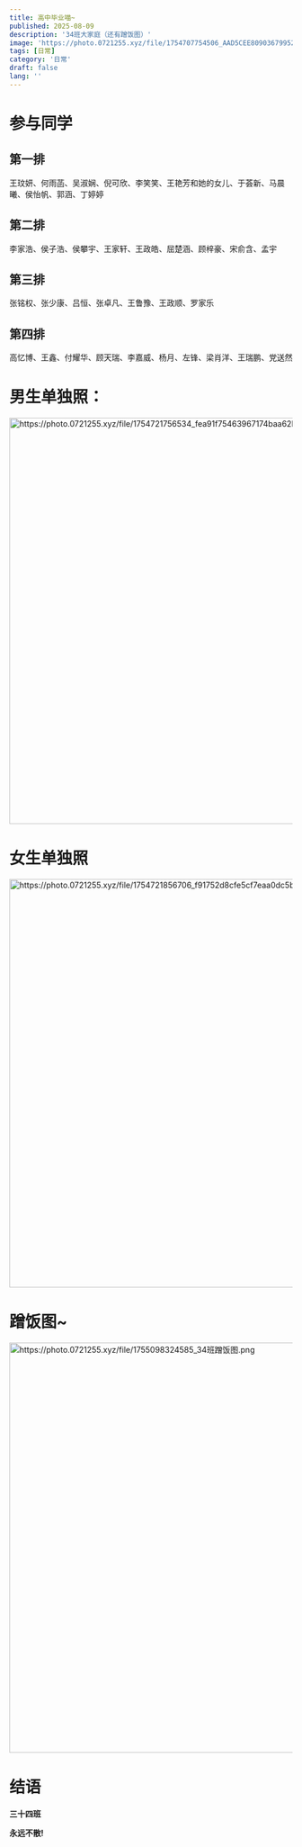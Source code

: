 ```yaml
---
title: 高中毕业喵~
published: 2025-08-09
description: '34班大家庭（还有蹭饭图）'
image: 'https://photo.0721255.xyz/file/1754707754506_AAD5CEE8090367995245C7E6C59F128C.jpg'
tags: [日常]
category: '日常'
draft: false 
lang: ''
---
```


# 参与同学

## 第一排

王玟妍、何雨菡、吴淑娴、倪可欣、李笑笑、王艳芳和她的女儿、于荟新、马晨曦、侯怡帆、郭涵、丁婷婷

## 第二排

李家浩、侯子浩、侯攀宇、王家轩、王政皓、屈楚涵、顾梓豪、宋俞含、孟宇

## 第三排

张铭权、张少康、吕恒、张卓凡、王鲁豫、王政顺、罗家乐

## 第四排

高忆博、王鑫、付耀华、顾天瑞、李嘉威、杨月、左锋、梁肖洋、王瑞鹏、党送然

# 男生单独照：

<img src="https://photo.0721255.xyz/file/1754721756534_fea91f75463967174baa62bd9be612d9.jpg" title="" alt="https://photo.0721255.xyz/file/1754721756534_fea91f75463967174baa62bd9be612d9.jpg" width="722">

# 女生单独照

<img src="https://photo.0721255.xyz/file/1754721856706_f91752d8cfe5cf7eaa0dc5b91e911e0a.jpeg" title="" alt="https://photo.0721255.xyz/file/1754721856706_f91752d8cfe5cf7eaa0dc5b91e911e0a.jpeg" width="726">

# 蹭饭图~

<img src="https://photo.0721255.xyz/file/1755098324585_34班蹭饭图.png" title="" alt="https://photo.0721255.xyz/file/1755098324585_34班蹭饭图.png" width="729">

# 结语

**三十四班**

**永远不散!**
